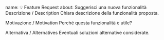 name: 💡 Feature Request
about: Suggerisci una nuova funzionalità
Descrizione / Description
Chiara descrizione della funzionalità proposta.

Motivazione / Motivation
Perché questa funzionalità è utile?

Alternativa / Alternatives
Eventuali soluzioni alternative considerate.